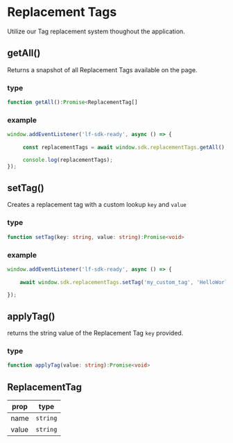 # Replacement Tags

Utilize our Tag replacement system thoughout the application.

## getAll()

Returns a snapshot of all Replacement Tags available on the page.

### type

```typescript
function getAll():Promise<ReplacementTag[]
```

### example

```javascript
window.addEventListener('lf-sdk-ready', async () => {
     
     const replacementTags = await window.sdk.replacementTags.getAll();

     console.log(replacementTags);
});
```


## setTag()
Creates a replacement tag with a custom lookup `key` and `value`

### type

```typescript
function setTag(key: string, value: string):Promise<void>
```
### example

```javascript
window.addEventListener('lf-sdk-ready', async () => {
     
    await window.sdk.replacementTags.setTag('my_custom_tag', 'HelloWorld');

});
```

## applyTag()
returns the string value of the Replacement Tag `key` provided.

### type

```typescript
function applyTag(value: string):Promise<void>
```


## ReplacementTag 

| prop  | type     |
| ----- | -------- |
| name  | `string` |
| value | `string` |